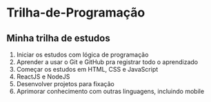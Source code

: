 # Trilha-de-Programação
## Minha trilha de estudos
1. Iniciar os estudos com lógica de programação
2. Aprender a usar o Git e GitHub pra registrar todo o aprendizado
3. Começar os estudos em HTML, CSS e JavaScript
4. ReactJS e NodeJS
6. Desenvolver projetos para fixação 
7. Aprimorar conhecimento com outras linguagens, incluindo mobile
